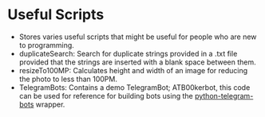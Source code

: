 # Useful Scripts
- Stores varies useful scripts that might be useful for people who are new to programming.
- duplicateSearch: Search for duplicate strings provided in a .txt file provided that the strings are inserted with a blank space between them.
- resizeTo100MP: Calculates height and width of an image for reducing the photo to less than 100PM.
- TelegramBots: Contains a demo TelegramBot; ATB00kerbot, this code can be used for reference for building bots using the [python-telegram-bots](https://github.com/python-telegram-bot/python-telegram-bot) wrapper.
